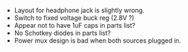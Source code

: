 * Layout for headphone jack is slightly wrong.
* Switch to fixed voltage buck reg (2.8V ?)
* Appear not to have 1uF caps in parts list?
* No Schotkey diodes in parts list?
* Power mux design is bad when both sources plugged in.
